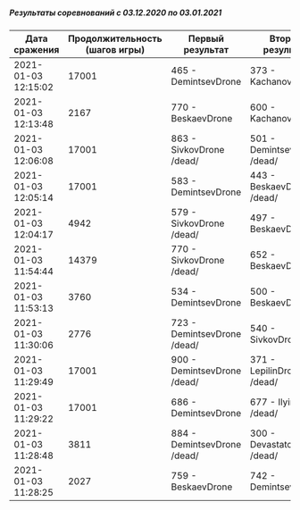 ##### Результаты соревнований с 03.12.2020 по 03.01.2021

Дата сражения | Продолжительность (шагов игры) | Первый результат | Второй результат | Третий результат | Четвертый результат
--- | --- | --- | --- | --- | ---
2021-01-03 12:15:02 | 17001 | 465 - DemintsevDrone | 373 - KachanovDrone | 357 - SivkovDrone /dead/ | 342 - LepilinDron /dead/
2021-01-03 12:13:48 | 2167 | 770 - BeskaevDrone | 600 - KachanovDrone
2021-01-03 12:06:08 | 17001 | 863 - SivkovDrone /dead/ | 501 - DemintsevDrone /dead/ | 362 - IlyinDrone /dead/ | 0 - LepilinDron /dead/
2021-01-03 12:05:14 | 17001 | 583 - DemintsevDrone | 443 - BeskaevDrone /dead/ | 368 - SivkovDrone | 140 - DevastatorDrone /dead/
2021-01-03 12:04:17 | 4942 | 579 - SivkovDrone /dead/ | 497 - BeskaevDrone | 478 - DemintsevDrone | 0 - IlyinDrone /dead/
2021-01-03 11:54:44 | 14379 | 770 - SivkovDrone /dead/ | 652 - BeskaevDrone | 0 - LepilinDron /dead/ | 0 - DemintsevDrone /dead/
2021-01-03 11:53:13 | 3760 | 534 - DemintsevDrone | 500 - BeskaevDrone | 400 - SivkovDrone | 0 - DevastatorDrone /dead/
2021-01-03 11:30:06 | 2776 | 723 - DemintsevDrone /dead/ | 540 - SivkovDrone
2021-01-03 11:29:49 | 17001 | 900 - DemintsevDrone /dead/ | 371 - LepilinDron /dead/
2021-01-03 11:29:22 | 17001 | 686 - DemintsevDrone | 677 - IlyinDrone /dead/
2021-01-03 11:28:48 | 3811 | 884 - DemintsevDrone /dead/ | 300 - DevastatorDrone /dead/
2021-01-03 11:28:25 | 2027 | 759 - BeskaevDrone | 742 - DemintsevDrone
